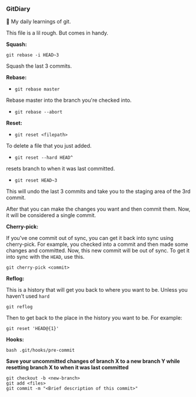 ### GitDiary
:blue_book: My daily learnings of git.

This file is a lil rough. But comes in handy.

**Squash:**

```git rebase -i HEAD~3```  

Squash the last 3 commits.

**Rebase:**

* `git rebase master`

Rebase master into the branch you're checked into.

* ```git rebase --abort```

**Reset:**

* ```git reset <filepath>```

To delete a file that you just added.

* ```git reset --hard HEAD^```

resets branch to when it was last committed.

* `git reset HEAD~3`

This will undo the last 3 commits and take you to the staging area of the 3rd commit.

After that you can make the changes you want and then commit them. Now, it will be considered a single commit.

**Cherry-pick:**

If you've one commit out of sync, you can get it back into sync using cherry-pick. For example, you checked into a commit and then made some changes and committed. Now, this new commit will be out of sync. To get it into sync with the `HEAD`, use this.

```git cherry-pick <commit>```

**Reflog:**

This is a history that will get you back to where you want to be. Unless you haven't used `hard`

`git reflog`

Then to get back to the place in the history you want to be. For example:

 `git reset 'HEAD@{1}' `
 
 **Hooks:**
 
 `bash .git/hooks/pre-commit`
 
 **Save your uncommitted changes of branch X to a new branch Y while resetting branch X to when it was last committed**
 
```
git checkout -b <new-branch>
git add <files>
git commit -m "<Brief description of this commit>"
```
